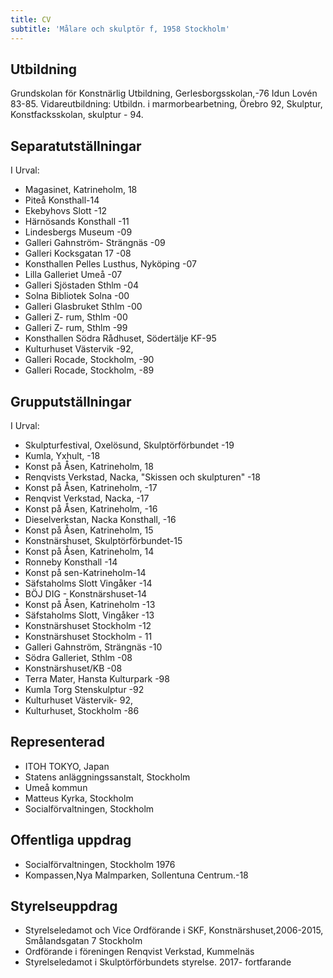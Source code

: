```yaml
---
title: CV
subtitle: 'Målare och skulptör f, 1958 Stockholm'
---
```

## Utbildning

Grundskolan för Konstnärlig Utbildning, Gerlesborgsskolan,-76 Idun Lovén 83-85. Vidareutbildning: Utbildn. i marmorbearbetning, Örebro 92, Skulptur, Konstfacksskolan, skulptur - 94.

## Separatutställningar

I Urval:

* Magasinet, Katrineholm, 18
* Piteå Konsthall-14
* Ekebyhovs Slott -12
* Härnösands Konsthall -11 
* Lindesbergs Museum -09
* Galleri Gahnström- Strängnäs -09
* Galleri Kocksgatan 17 -08
* Konsthallen Pelles Lusthus, Nyköping -07
* Lilla Galleriet Umeå -07
* Galleri Sjöstaden Sthlm -04
* Solna Bibliotek Solna -00
* Galleri Glasbruket Sthlm -00
* Galleri Z- rum, Sthlm -00
* Galleri Z- rum, Sthlm -99
* Konsthallen Södra Rådhuset, Södertälje KF-95
* Kulturhuset Västervik -92,
* Galleri Rocade, Stockholm, -90 
* Galleri Rocade, Stockholm, -89

## Grupputställningar

I Urval:

* Skulpturfestival, Oxelösund, Skulptörförbundet -19
* Kumla, Yxhult, -18
* Konst på Åsen, Katrineholm, 18
* Renqvists Verkstad, Nacka, "Skissen och skulpturen" -18
* Konst på Åsen, Katrineholm, -17
* Renqvist Verkstad, Nacka, -17
* Konst på Åsen, Katrineholm, -16
* Dieselverkstan, Nacka Konsthall, -16
* Konst på Åsen, Katrineholm, 15
* Konstnärshuset, Skulptörförbundet-15
* Konst på Åsen, Katrineholm, 14
* Ronneby Konsthall -14
* Konst på sen-Katrineholm-14
* Säfstaholms Slott Vingåker -14
* BÖJ DIG - Konstnärshuset-14
* Konst på Åsen, Katrineholm -13
* Säfstaholms Slott, Vingåker -13
* Konstnärshuset Stockholm -12
* Konstnärshuset Stockholm - 11
* Galleri Gahnström, Strängnäs -10
* Södra Galleriet, Sthlm -08
* Konstnärshuset/KB -08
* Terra Mater, Hansta Kulturpark -98
* Kumla Torg Stenskulptur -92
* Kulturhuset Västervik- 92, 
* Kulturhuset, Stockholm -86

## Representerad

* ITOH TOKYO, Japan
* Statens anläggningssanstalt, Stockholm
* Umeå kommun
* Matteus Kyrka, Stockholm
* Socialförvaltningen, Stockholm

## Offentliga uppdrag

* Socialförvaltningen, Stockholm 1976
* Kompassen,Nya Malmparken, Sollentuna Centrum.-18

## Styrelseuppdrag

* Styrelseledamot och Vice Ordförande i SKF, Konstnärshuset,2006-2015, Smålandsgatan 7 Stockholm
* Ordförande i föreningen Renqvist Verkstad, Kummelnäs
* Styrelseledamot i Skulptörförbundets styrelse. 2017- fortfarande
